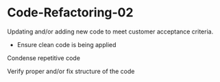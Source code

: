 # Code-Refactoring-02
Updating and/or adding new code to meet customer acceptance criteria. 

* Ensure clean code is being applied 

Condense repetitive code 

Verify proper and/or fix structure of the code 
